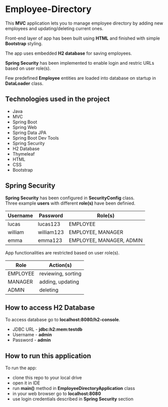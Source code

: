 # Employee-Directory

This **MVC** application lets you to manage employee directory by adding new employees and updating/deleting current ones. <br>

Front-end layer of app has been built using **HTML** and finished with simple **Bootstrap** styling. <br>

The app uses embedded **H2 database** for saving employees. <br>

**Spring Security** has been implemented to enable login and restric URLs based on user role(s). <br>

Few predefined **Employee** entities are loaded into database on startup in **DataLoader** class. <br>

## Technologies used in the project

- Java
- MVC
- Spring Boot
- Spring Web
- Spring Data JPA
- Spring Boot Dev Tools
- Spring Security
- H2 Database
- Thymeleaf
- HTML
- CSS
- Bootstrap

## Spring Security

**Spring Security** has been configured in **SecurityConfig** class. <br>
Three example **users** with different **role(s)** have been definied. <br>

| Username | Password | Role(s) |
|--|--|--|
| lucas | lucas123 | EMPLOYEE |
| william| william123 | EMPLOYEE, MANAGER |
| emma| emma123| EMPLOYEE, MANAGER, ADMIN |

App functionalities are restricted based on user role(s).

| Role | Action(s) |
|--|--|
| EMPLOYEE | reviewing, sorting |
| MANAGER | adding, updating |
| ADMIN | deleting | 

## How to access H2 Database

To access database go to **localhost:8080/h2-console**.
- JDBC URL - **jdbc:h2:mem:testdb**
- Username - **admin**
- Password - **admin**

## How to run this application

To run the app:
- clone this repo to your local drive
- open it in IDE
- run **main()** method in **EmployeeDirectoryApplication** class
- in your web browser go to **localhost:8080**
- use login credentials described in **Spring Security** section